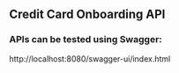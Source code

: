 ## Credit Card Onboarding API

### APIs can be tested using Swagger:
http://localhost:8080/swagger-ui/index.html
